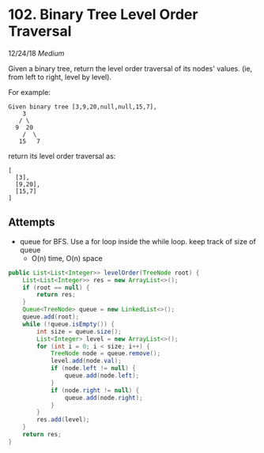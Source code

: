 # 102. Binary Tree Level Order Traversal
12/24/18
*Medium*

Given a binary tree, return the level order traversal of its nodes' values. (ie, from left to right, level by level).

For example:
```
Given binary tree [3,9,20,null,null,15,7],
    3
   / \
  9  20
    /  \
   15   7
```
return its level order traversal as:
```
[
  [3],
  [9,20],
  [15,7]
]
```

## Attempts
* queue for BFS. Use a for loop inside the while loop. keep track of size of queue
  - O(n) time, O(n) space
```Java
public List<List<Integer>> levelOrder(TreeNode root) {
    List<List<Integer>> res = new ArrayList<>();
    if (root == null) {
        return res;
    }
    Queue<TreeNode> queue = new LinkedList<>();
    queue.add(root);
    while (!queue.isEmpty()) {
        int size = queue.size();
        List<Integer> level = new ArrayList<>();
        for (int i = 0; i < size; i++) {
            TreeNode node = queue.remove();
            level.add(node.val);
            if (node.left != null) {
                queue.add(node.left);
            }
            if (node.right != null) {
                queue.add(node.right);
            }
        }
        res.add(level);
    }
    return res;
}
```
